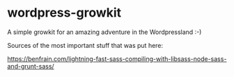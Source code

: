 # wordpress-growkit
A simple growkit for an amazing adventure in the Wordpressland :-)

Sources of the most important stuff that was put here:

https://benfrain.com/lightning-fast-sass-compiling-with-libsass-node-sass-and-grunt-sass/
